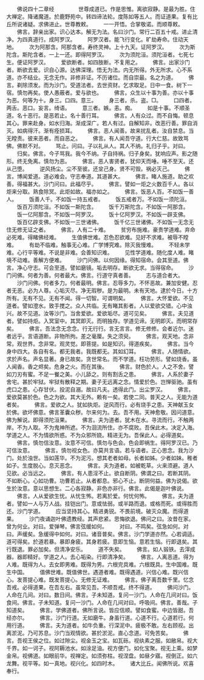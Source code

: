 
　　佛说四十二章经
　　
　　世尊成道已。作是思惟。离欲寂静。是最为胜。住大禅定。降诸魔道。於鹿野苑中。转四谛法轮。度陈如等五人。而证道果。复有比丘所说诸疑。求佛进止。世尊教敕。
　　一一开悟。合掌敬诺。而顺尊敕。
　　佛言。辞亲出家。识心达本。解无为法。名曰沙门。常行二百五十戒。进止清净。为四真道行。成阿罗汉。
　　阿罗汉者。能飞行变化。旷劫寿命。住动天地。
　　次为阿那含。阿那含者。寿终灵神。上十九天。证阿罗汉。
　　次为斯陀含。斯陀含者。一上一还。即得阿罗汉。
　　次为须陀洹。须陀洹者。七死七生。便证阿罗汉。
　　爱欲断者。如四肢断。不复用之。
　　佛言。出家沙门者。断欲去爱。识自心源。达佛深理。悟无为法。内无所得。外无所求。心不系道。亦不结业。无念无作。非修非证。不历诸位。而自崇最。名之为道。
　　佛言。剃除须发。而为沙门。受道法者。去世资财。乞求取足。日中一食。树下一宿。慎勿再矣。使人愚蔽者。爱与欲也。
　　佛言。众生以十事为善。亦以十事为恶。何等为十。身三。口四。意三。
　　身三者。杀。盗。□。
　　口四者。两舌。恶口。妄言。绮语。
　　意三者。嫉。恚。痴。
　　如是十事。不顺圣道。名十恶行。是恶若止。名十善行耳。
　　佛言。人有众过。而不自悔。顿息其心。罪来赴身。如水归海。渐成深广。若人有过。自解知非。改恶行善。罪自消灭。如病得汗。渐有痊损耳。
　　佛言。恶人闻善。故来扰乱者。汝自禁息。当无瞠责。彼来恶者。而自恶之。
　　佛言。有人闻吾守道。行大仁慈。故致骂佛。佛默不对。
　　骂止。问曰。子以礼从人。其人不纳。礼归子乎。对曰。
　　归矣。佛言。今子骂我。我今不纳。子自持祸。归子身矣。犹响应声。影之随形。终无免离。慎勿为恶。
　　佛言。恶人害贤者。犹仰天而唾。唾不至天。还从己堕。
　　逆风扬尘。尘不至彼。还坌己身。贤不可毁。祸必灭己。
　　佛言。博闻爱道。道必难会。守志奉道。其道甚大。
　　佛言。睹人施道。助之欢善。得福甚大。沙门问曰。此福尽乎。
　　佛言。譬如一炬之火数百千人。各以炬来分取。熟食除冥。此炬如故。福亦如之。
　　佛言。饭恶人百。不如饭一善人。
　　饭善人千。不如饭一持五戒者。
　　饭五戒者万。不如饭一须陀洹。
　　饭百万须陀洹。不如饭一斯陀含。
　　饭千万斯陀含。不如饭一阿那含。
　　饭一亿阿那含。不如饭一阿罗汉。
　　饭十亿阿罗汉。不如饭一辟支佛。
　　饭百亿辟支佛。不如饭一三世诸佛。
　　饭千亿三世诸佛。不如饭一无念无住无修无证之者。
　　佛言。人有二十难。
　　贫穷布施难。豪贵学道难。弃命必死难。得睹佛经难。
　　生值佛世难。忍色忍欲难。见好不求难。被辱不瞠难。
　　有劫不临难。触事无心难。广学博究难。除灭我慢难。
　　不轻未学难。心行平等难。不说是非难。会善知识难。
　　见性学道难。随化度人难。睹境不动难。善解方便难。
　　沙门问佛。以何因缘。得知宿命。会其至道。佛言。净心守志。可会至道。譬如磨镜。垢去明存。断欲无求。当得宿命。
　　沙门问佛。何者为善。何者最大。佛言。行道守真者善。
　　志与道合者大。
　　沙门问佛。何者多力。何者最明。佛言。忍辱多力。不怀恶故。兼加安健。忍者无恶。必为人尊。心垢灭尽。净无瑕秽。是为最明。未有天地。逮於今日。十方所有。无有不见。无有不闻。得一切智。可谓明矣。
　　佛言。大怀爱欲。不见道者。譬如澄水。致手搅之。众人共临。无有睹其影者。人以爱欲交错。心中浊兴。故不见道。汝等沙门。当舍爱欲。爱欲垢尽。道可见矣。
　　佛言。夫见道者。譬如持炬。入冥室中。其冥即灭。而明独存。学道见谛。无明即灭。而明常存矣。
　　佛言。吾法念无念念。行无行行。言无言言。修无修修。会者近尔。迷者远乎。言语道断。非物所拘。差之毫厘。失之须臾。
　　佛言。观天地。念非常。观世界。念非常。观灵觉。即菩提。如是知识。得道疾矣。
　　佛言。当今身中四大。各自有名。都无我者。我既都无。其如幻耳。
　　佛言。人随情欲。求於声名。声名显著。身已故矣。贪世常名。而不学道。枉功劳形。譬如烧香。虽人闻香。香之烬矣。危身之火。而在其後。
　　佛言。财色於人。人之不舍。譬如刀刃有蜜。不足一餐之美。小儿舔之。则有割舌之患。
　　佛言。人系於妻子舍宅。甚於牢狱。牢狱有散释之期。妻子无远离之念。情爱於色。岂惮驱驰。虽有虎口之患。心存甘伏。投泥自溺。故曰凡夫。透得此门。出尘罗汉。
　　佛言。爱欲莫甚於色。色之为欲。其大无外。赖有一矣。若使二同。普天之人。无能为道者矣。
　　佛言。爱欲之人。犹如执炬。逆风而行。必有烧手之患。天神献玉女於佛。欲坏佛意。佛言革囊众秽。尔来何为。去。吾不用。天神愈敬。因问道意。佛为解说。即得须陀洹果。
　　佛言。夫为道者。犹木在水。寻流而行。不触两岸。不为人取。不为鬼神所遮。不为洄流所住。亦不腐败。吾保此木。决定入海。学道之人。不为情欲所惑。不为众邪所娆。精进无为。吾保此人。必得道矣。
　　佛言。慎勿信汝意。汝意不可信。慎勿与色会。色会即祸生。得阿罗汉已。乃可信汝意。
　　佛言。慎勿视女色。亦莫共言语。若与语者。正心思念。我为沙门。处於浊世。当如莲华。不为泥污。想其老者如母。长者如姊。少者如妹。稚者如子。生度脱心。息灭恶念。
　　佛言。夫为道者。如被乾草。火来须避。道人见欲。必当远之。
　　佛言。有人患淫不止。欲自断阴。佛谓之曰。若断其阴。不如断心。心如功曹。功曹若止。从者都息。邪心不止。断阴何益。佛为说偈。欲生於汝意。意以思想生。二心各寂静。非色亦非行。佛言。此偈是迦叶佛说。
　　佛言。人从爱欲生忧。从忧生怖。若离於爱。何忧何怖。
　　佛言。夫为道者。譬如一人与万人战。挂铠出门。意或怯弱。或半路而退。或格而死。或得胜而还。沙门学道。
　　应当坚持其心。精进勇锐。不畏前境。破灭众魔。而得道果。
　　沙门夜诵迦叶佛遗教经。其声悲紧。思悔欲退。佛问之曰。汝昔在家。曾为何业。对曰。爱弹琴。佛言弦缓如何。
　　对曰。不鸣矣。弦急如何。对曰。声缓矣。急缓得中如何。对曰。诸音普矣。佛言。沙门学道亦然。心若调适。道可得矣。於道若暴。暴即身疲。其身若疲。意即生恼。意若生恼。行即退矣。其行既退。罪必加矣。但清净安乐。
　　道不失矣。
　　佛言。如人锻铁。去滓成器。器即精好。学道之人。去心垢染。行即清净矣。
　　佛言。人离恶道。得为人难。既得为人。去女即男难。既得为男。六根完具难。六根既具。生中国难。既生中国。
　　值佛世难。既值佛世。遇道者难。既得遇道。兴信心难。既兴信心。发菩提心难。既发菩提心。无修无证难。
　　佛言。佛子离吾数千里。忆念吾戒。必得道果。在吾左右。虽常见吾。不顺吾戒。终不得道。
　　佛问沙门。人命在几间。对曰。数日间。佛言。子未知道。复问一沙门。人命在几间对曰。饭食间。佛言。子未知道。复问一沙门。人命在几间对曰。呼吸间。佛言。善哉。子知道矣。
　　佛言。学佛道者。佛所言说。皆应信顺。譬如食蜜。中边皆甜。吾经亦尔。
　　佛言。沙门行道。无如磨牛。身虽行道。心道不行。心道若行。何用行道。
　　佛言。夫为道者。如牛负重。行深泥中。疲极不敢。左右顾视。出离淤泥。乃可苏息。沙门当观情欲。甚於淤泥。直心念道。可免苦矣。
　　佛言。吾视王侯之位。如过隙尘。视金玉之宝。如瓦砾。视纨素之服。如敝帛。视大千界。如一诃子。视阿耨池水。如涂足油。视方便门。如化宝聚。视无上乘。如梦金帛。视佛道。如眼前华。视禅定。如须弥柱。视涅盘。如昼夕寤。视倒正。如六龙舞。视平等。如一真地。视兴化。如四时木。
　　诸大比丘。闻佛所说。欢喜奉行。
　　
